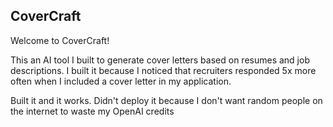 ## CoverCraft

Welcome to CoverCraft!

This an AI tool I built to generate cover letters based on resumes and job descriptions. I built it because I noticed that recruiters responded 5x more often when I included a cover letter in my application.

Built it and it works. Didn't deploy it because I don't want random people on the internet to waste my OpenAI credits

